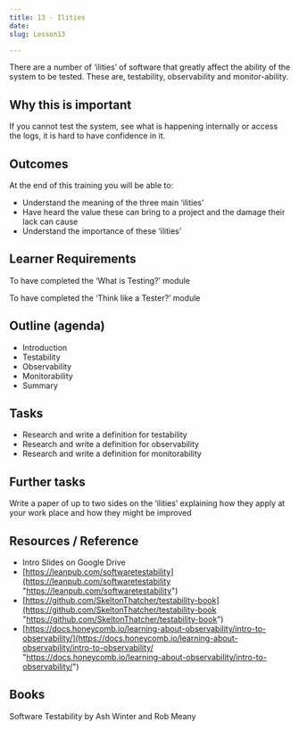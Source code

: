 ```yaml
---
title: 13 - Ilities
date: 
slug: Lesson13

---
```

There are a number of ‘ilities’ of software that greatly affect the ability of the system to be tested. These are, testability, observability and monitor-ability.

## Why this is important

If you cannot test the system, see what is happening internally or access the logs, it is hard to have confidence in it.

## Outcomes

At the end of this training you will be able to:

* Understand the meaning of the three main ‘ilities’
* Have heard the value these can bring to a project and the damage their lack can cause
* Understand the importance of these ‘ilities’

## Learner Requirements

To have completed the ‘What is Testing?’ module

To have completed the ‘Think like a Tester?’ module

## Outline (agenda)

* Introduction
* Testability
* Observability
* Monitorability
* Summary

## Tasks

* Research and write a definition for testability
* Research and write a definition for observability
* Research and write a definition for monitorability

## Further tasks

Write a paper of up to two sides on the ‘ilities’ explaining how they apply at your work place and how they might be improved

## Resources / Reference

* Intro Slides on Google Drive
* [https://leanpub.com/softwaretestability](https://leanpub.com/softwaretestability "https://leanpub.com/softwaretestability")
* [https://github.com/SkeltonThatcher/testability-book](https://github.com/SkeltonThatcher/testability-book "https://github.com/SkeltonThatcher/testability-book")
* [https://docs.honeycomb.io/learning-about-observability/intro-to-observability/](https://docs.honeycomb.io/learning-about-observability/intro-to-observability/ "https://docs.honeycomb.io/learning-about-observability/intro-to-observability/")

## Books

Software Testability by Ash Winter and Rob Meany